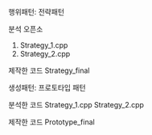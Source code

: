 행위패턴: 전략패턴

분석 오픈소
1. Strategy_1.cpp
2. Strategy_2.cpp

제작한 코드
Strategy_final

생성패턴: 프로토타입 패턴

분석한 코드
Strategy_1.cpp
Strategy_2.cpp

제작한 코드
Prototype_final
